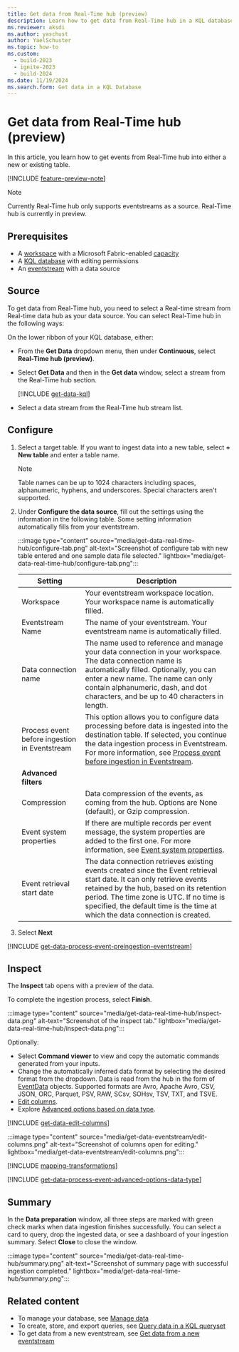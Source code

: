```yaml
---
title: Get data from Real-Time hub (preview)
description: Learn how to get data from Real-Time hub in a KQL database in Real-time Intelligence.
ms.reviewer: aksdi
ms.author: yaschust
author: YaelSchuster
ms.topic: how-to
ms.custom:
  - build-2023
  - ignite-2023
  - build-2024
ms.date: 11/19/2024
ms.search.form: Get data in a KQL Database
---
```


# Get data from Real-Time hub (preview)

In this article, you learn how to get events from Real-Time hub into either a new or existing table.

[!INCLUDE [feature-preview-note](../includes/feature-preview-note.md)]

> [!NOTE]
> Currently Real-Time hub only supports eventstreams as a source.
> Real-Time hub is currently in preview.

## Prerequisites

* A [workspace](../get-started/create-workspaces.md) with a Microsoft Fabric-enabled [capacity](../enterprise/licenses.md#capacity)
* A [KQL database](create-database.md) with editing permissions
* An [eventstream](event-streams/create-manage-an-eventstream.md) with a data source

## Source

To get data from Real-Time hub, you need to select a Real-time stream from Real-time data hub as your data source. You can select Real-Time hub in the following ways:

On the lower ribbon of your KQL database, either:

* From the **Get Data** dropdown menu, then under **Continuous**, select **Real-Time hub (preview)**.

* Select **Get Data** and then in the **Get data** window, select a stream from the Real-Time hub section.

    [!INCLUDE [get-data-kql](includes/get-data-kql.md)]

* Select a data stream from the Real-Time hub stream list.

## Configure

1. Select a target table. If you want to ingest data into a new table, select **+ New table** and enter a table name.

    > [!NOTE]
    > Table names can be up to 1024 characters including spaces, alphanumeric, hyphens, and underscores. Special characters aren't supported.
1. Under **Configure the data source**, fill out the settings using the information in the following table. Some setting information automatically fills from your eventstream.

    :::image type="content" source="media/get-data-real-time-hub/configure-tab.png" alt-text="Screenshot of configure tab with new table entered and one sample data file selected." lightbox="media/get-data-real-time-hub/configure-tab.png":::

    |**Setting** | **Description**|
    |----|----|
    | Workspace| Your eventstream workspace location. Your workspace name is automatically filled. |
    | Eventstream Name| The name of your eventstream. Your eventstream name is automatically filled.|
    | Data connection name| The name used to reference and manage your data connection in your workspace. The data connection name is automatically filled. Optionally, you can enter a new name. The name can only contain alphanumeric, dash, and dot characters, and be up to 40 characters in length.|
    | Process event before ingestion in Eventstream | This option allows you to configure data processing before data is ingested into the destination table. If selected, you continue the data ingestion process in Eventstream. For more information, see [Process event before ingestion in Eventstream](#process-event-before-ingestion-in-eventstream).|
    | **Advanced filters**| |
    | Compression| Data compression of the events, as coming from the hub. Options are None (default), or Gzip compression.|
    | Event system properties| If there are multiple records per event message, the system properties are added to the first one. For more information, see [Event system properties](get-data-event-hub.md#event-system-properties).|
    | Event retrieval start date| The data connection retrieves existing events created since the Event retrieval start date. It can only retrieve events retained by the hub, based on its retention period. The time zone is UTC. If no time is specified, the default time is the time at which the data connection is created.|

1. Select **Next**

[!INCLUDE [get-data-process-event-preingestion-eventstream](includes/get-data-process-event-preingestion-eventstream.md)]

## Inspect

The **Inspect** tab opens with a preview of the data.

To complete the ingestion process, select **Finish**.

:::image type="content" source="media/get-data-real-time-hub/inspect-data.png" alt-text="Screenshot of the inspect tab." lightbox="media/get-data-real-time-hub/inspect-data.png":::

Optionally:

* Select **Command viewer** to view and copy the automatic commands generated from your inputs.
* Change the automatically inferred data format by selecting the desired format from the dropdown. Data is read from the hub in the form of [EventData](/dotnet/api/microsoft.servicebus.messaging.eventdata?context=/fabric/context/context) objects. Supported formats are Avro, Apache Avro, CSV, JSON, ORC, Parquet, PSV, RAW, SCsv, SOHsv, TSV, TXT, and TSVE.
* [Edit columns](#edit-columns).
* Explore [Advanced options based on data type](#advanced-options-based-on-data-type).

[!INCLUDE [get-data-edit-columns](includes/get-data-edit-columns.md)]

:::image type="content" source="media/get-data-eventstream/edit-columns.png" alt-text="Screenshot of columns open for editing." lightbox="media/get-data-eventstream/edit-columns.png":::

[!INCLUDE [mapping-transformations](includes/mapping-transformations.md)]

[!INCLUDE [get-data-process-event-advanced-options-data-type](includes/get-data-process-event-advanced-options-data-type.md)]

## Summary

In the **Data preparation** window, all three steps are marked with green check marks when data ingestion finishes successfully. You can select a card to query, drop the ingested data, or see a dashboard of your ingestion summary. Select **Close** to close the window.

:::image type="content" source="media/get-data-real-time-hub/summary.png" alt-text="Screenshot of summary page with successful ingestion completed." lightbox="media/get-data-real-time-hub/summary.png":::

## Related content

* To manage your database, see [Manage data](data-management.md)
* To create, store, and export queries, see [Query data in a KQL queryset](kusto-query-set.md)
* To get data from a new eventstream, see [Get data from a new eventstream](event-streams/get-data-from-eventstream-in-multiple-fabric-items.md#get-data-from-a-new-eventstream)
